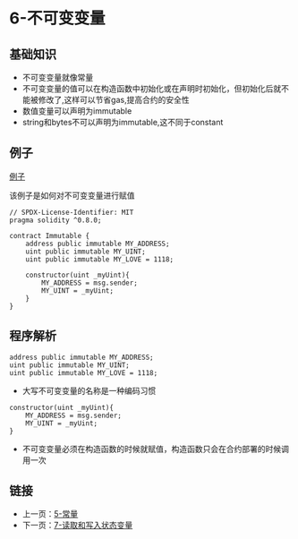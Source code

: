 # 6-不可变变量

## 基础知识

* 不可变变量就像常量
* 不可变变量的值可以在构造函数中初始化或在声明时初始化，但初始化后就不能被修改了,这样可以节省gas,提高合约的安全性
* 数值变量可以声明为immutable
* string和bytes不可以声明为immutable,这不同于constant

## 例子

[例子](../Immutable/Immutable.sol)

该例子是如何对不可变变量进行赋值

```solidity
// SPDX-License-Identifier: MIT
pragma solidity ^0.8.0;

contract Immutable {
    address public immutable MY_ADDRESS;
    uint public immutable MY_UINT;
    uint public immutable MY_LOVE = 1118;

    constructor(uint _myUint){
        MY_ADDRESS = msg.sender;
        MY_UINT = _myUint;
    }
}
```

## 程序解析

```solidity
address public immutable MY_ADDRESS;
uint public immutable MY_UINT;
uint public immutable MY_LOVE = 1118;
```

* 大写不可变变量的名称是一种编码习惯

```solidity
constructor(uint _myUint){
    MY_ADDRESS = msg.sender;
    MY_UINT = _myUint;
}
```

* 不可变变量必须在构造函数的时候就赋值，构造函数只会在合约部署的时候调用一次

## 链接

* 上一页：[5-常量](../Constants/Constants.md)
* 下一页：[7-读取和写入状态变量](../ReadAndWriteState/ReadAndWriteState.md)